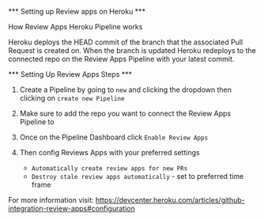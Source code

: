 *** Setting up Review apps on Heroku ***

How Review Apps Heroku Pipeline works 

Heroku deploys the HEAD commit of the branch that the associated Pull Request is created on. When the branch is updated Heroku redeploys to the connected repo on the Review Apps Pipeline with your latest commit. 

*** Setting Up Review Apps Steps ***

1. Create a Pipeline by going to `new` and clicking the dropdown then clicking on `create new Pipeline`

2. Make sure to add the repo you want to connect the Review Apps Pipeline to 

3. Once on the Pipeline Dashboard click `Enable Review Apps`

3. Then config Reviews Apps with your preferred settings 
    * `Automatically create review apps for new PRs`
    * `Destroy stale review apps automatically` - set to preferred time frame

For more information visit: https://devcenter.heroku.com/articles/github-integration-review-apps#configuration